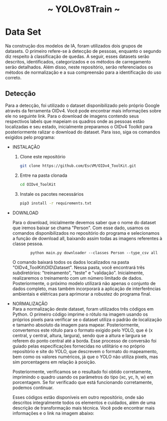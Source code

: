 
<h1 align="center"> ~ YOLOv8Train ~ </h1>

# Data Set

  Na construção dos modelos de IA, foram utilizados dois grupos de datasets. O primeiro refere-se à detecção de pessoas, enquanto o segundo diz respeito à classificação de quedas. A seguir, esses datasets serão descritos, identificados, categorizados e os métodos de carregamento serão detalhados. Além disso, neste repositório, serão referenciados os métodos de normalização e a sua compreensão para a identificação do uso correto.

  ## Detecção
    
   Para a detecção, foi utilizado o dataset disponibilizado pelo próprio Google através da ferramenta OIDv4. Você pode encontrar mais informações sobre ele no seguinte link. Para o download de imagens contendo seus respectivos labels que mapeiam os quadros onde as pessoas estão localizadas e seu estado, inicialmente preparamos o OIDv4 Toolkit para posteriormente ralizar o download do dataset. Para isso, siga os comandos exigidos pelo programa:
    
  - INSTALAÇÃO
    
    1. Clone este repositório
        ```bash
        git clone https://github.com/EscVM/OIDv4_ToolKit.git
        ```
    2. Entre na pasta clonada
        ```bash
        cd OIDv4_ToolKit
        ```
    3. Instale os pacotes necessários
        ```bash
        pip3 install -r requirements.txt
        ```
    
  - DOWNLOAD
    
       Para o download, inicialmente devemos saber que o nome do dataset que iremos baixar se chama "Person". Com esse dado, usamos os comandos disponibilizados no repositório do programa e selecionamos a função de download all, baixando assim todas as imagens referentes à classe pessoa.
      ```Cmd
              python main.py downloader --classes Person --type_csv all
      ```
        
      O comando baixará todos os dados localizados na pasta "OIDv4_ToolKit\OID\Dataset". Nessa pasta, você encontrará três subdiretórios: "treinamento", "teste" e "validação". Inicialmente, realizaremos o treinamento com um número limitado de dados. Posteriormente, o próximo modelo utilizará não apenas o conjunto de dados completo, mas também incorporará a aplicação de interferências ambientais e elétricas para aprimorar a robustez do programa final.
  - NORMALIZAÇÂO<br>
    Para a normalização deste dataset, foram utilizados três códigos em Python. O primeiro código imprime o rótulo na imagem usando os próprios pixels para verificar se o dataset utiliza o padrão de localização e tamanho absoluto da imagem para mapear. Posteriormente, convertemos este rótulo para o formato exigido pelo YOLO, que é (x central, y central, altura, largura), sendo que a altura e largura se referem do ponto central até a borda. Esse processo de conversão foi guiado pelas especificações fornecidas no utilitário e no próprio repositório e site do YOLO, que descrevem o formato do mapeamento, bem como os valores numéricos, já que o YOLO não utiliza pixels, mas sim porcentagens em relação à posição.
    
    Posteriormente, verificamos se o resultado foi obtido corretamente, imprimindo o quadro usando os parâmetros do tipo (xc, yc, h, w) em porcentagem. Se for verificado que está funcionando corretamente, podemos continuar.
    
    Esses códigos estão disponíveis em outro repositório, onde são descritos integralmente todos os elementos e cuidados, além de uma descrição de transformação mais técnica. Você pode encontrar mais informações e o link na imagem abaixo: 
            

